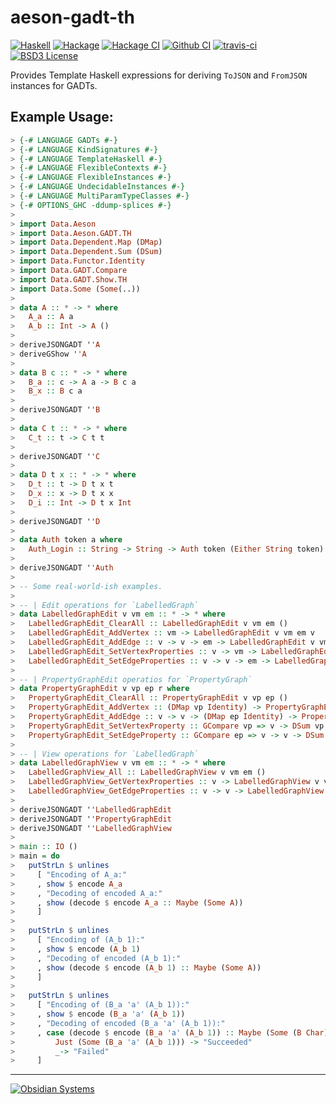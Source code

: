 aeson-gadt-th
=============
[![Haskell](https://img.shields.io/badge/language-Haskell-orange.svg)](https://haskell.org) [![Hackage](https://img.shields.io/hackage/v/aeson-gadt-th.svg)](https://hackage.haskell.org/package/aeson-gadt-th) [![Hackage CI](https://matrix.hackage.haskell.org/api/v2/packages/aeson-gadt-th/badge)](https://matrix.hackage.haskell.org/#/package/aeson-gadt-th) [![Github CI](https://github.com/obsidiansystems/aeson-gadt-th/workflows/github-action/badge.svg)](https://github.com/obsidiansystems/aeson-gadt-th/actions) [![travis-ci](https://api.travis-ci.org/obsidiansystems/aeson-gadt-th.svg?branch=develop)](https://travis-ci.org/obsidiansystems/aeson-gadt-th) [![BSD3 License](https://img.shields.io/badge/license-BSD3-blue.svg)](https://github.com/obsidiansystems/aeson-gadt-th/blob/master/LICENSE)

Provides Template Haskell expressions for deriving `ToJSON` and `FromJSON` instances for GADTs.

Example Usage:
--------------

```haskell
> {-# LANGUAGE GADTs #-}
> {-# LANGUAGE KindSignatures #-}
> {-# LANGUAGE TemplateHaskell #-}
> {-# LANGUAGE FlexibleContexts #-}
> {-# LANGUAGE FlexibleInstances #-}
> {-# LANGUAGE UndecidableInstances #-}
> {-# LANGUAGE MultiParamTypeClasses #-}
> {-# OPTIONS_GHC -ddump-splices #-}
>
> import Data.Aeson
> import Data.Aeson.GADT.TH
> import Data.Dependent.Map (DMap)
> import Data.Dependent.Sum (DSum)
> import Data.Functor.Identity
> import Data.GADT.Compare
> import Data.GADT.Show.TH
> import Data.Some (Some(..))
>
> data A :: * -> * where
>   A_a :: A a
>   A_b :: Int -> A ()
>
> deriveJSONGADT ''A
> deriveGShow ''A
>
> data B c :: * -> * where
>   B_a :: c -> A a -> B c a
>   B_x :: B c a
>
> deriveJSONGADT ''B
>
> data C t :: * -> * where
>   C_t :: t -> C t t
>
> deriveJSONGADT ''C
>
> data D t x :: * -> * where
>   D_t :: t -> D t x t
>   D_x :: x -> D t x x
>   D_i :: Int -> D t x Int
>
> deriveJSONGADT ''D
>
> data Auth token a where
>   Auth_Login :: String -> String -> Auth token (Either String token)
>
> deriveJSONGADT ''Auth
>
> -- Some real-world-ish examples.
>
> -- | Edit operations for `LabelledGraph`
> data LabelledGraphEdit v vm em :: * -> * where
>   LabelledGraphEdit_ClearAll :: LabelledGraphEdit v vm em ()
>   LabelledGraphEdit_AddVertex :: vm -> LabelledGraphEdit v vm em v
>   LabelledGraphEdit_AddEdge :: v -> v -> em -> LabelledGraphEdit v vm em ()
>   LabelledGraphEdit_SetVertexProperties :: v -> vm -> LabelledGraphEdit v vm em ()
>   LabelledGraphEdit_SetEdgeProperties :: v -> v -> em -> LabelledGraphEdit v vm em ()
>
> -- | PropertyGraphEdit operatios for `PropertyGraph`
> data PropertyGraphEdit v vp ep r where
>   PropertyGraphEdit_ClearAll :: PropertyGraphEdit v vp ep ()
>   PropertyGraphEdit_AddVertex :: (DMap vp Identity) -> PropertyGraphEdit v vp ep v
>   PropertyGraphEdit_AddEdge :: v -> v -> (DMap ep Identity) -> PropertyGraphEdit v vp ep ()
>   PropertyGraphEdit_SetVertexProperty :: GCompare vp => v -> DSum vp Identity -> PropertyGraphEdit v vp ep ()
>   PropertyGraphEdit_SetEdgeProperty :: GCompare ep => v -> v -> DSum ep Identity -> PropertyGraphEdit v vp ep ()
>
> -- | View operations for `LabelledGraph`
> data LabelledGraphView v vm em :: * -> * where
>   LabelledGraphView_All :: LabelledGraphView v vm em ()
>   LabelledGraphView_GetVertexProperties :: v -> LabelledGraphView v vm em vm
>   LabelledGraphView_GetEdgeProperties :: v -> v -> LabelledGraphView v vm em em
>
> deriveJSONGADT ''LabelledGraphEdit
> deriveJSONGADT ''PropertyGraphEdit
> deriveJSONGADT ''LabelledGraphView
>
> main :: IO ()
> main = do
>   putStrLn $ unlines
>     [ "Encoding of A_a:"
>     , show $ encode A_a
>     , "Decoding of encoded A_a:"
>     , show (decode $ encode A_a :: Maybe (Some A))
>     ]
>
>   putStrLn $ unlines
>     [ "Encoding of (A_b 1):"
>     , show $ encode (A_b 1)
>     , "Decoding of encoded (A_b 1):"
>     , show (decode $ encode (A_b 1) :: Maybe (Some A))
>     ]
>
>   putStrLn $ unlines
>     [ "Encoding of (B_a 'a' (A_b 1)):"
>     , show $ encode (B_a 'a' (A_b 1))
>     , "Decoding of encoded (B_a 'a' (A_b 1)):"
>     , case (decode $ encode (B_a 'a' (A_b 1)) :: Maybe (Some (B Char))) of
>         Just (Some (B_a 'a' (A_b 1))) -> "Succeeded"
>         _-> "Failed"
>     ]
```

***

[![Obsidian Systems](https://obsidian.systems/static/images/ObsidianSystemsLogo.svg)](https://obsidian.systems)
